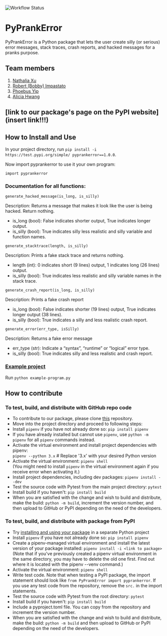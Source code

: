 ![Workflow Status](https://github.com/software-students-fall2023/3-python-package-exercise-plant-3-0/actions/workflows/build.yml/badge.svg)

# PyPrankError
PyPrankError is a Python package that lets the user create silly (or serious) error messages, stack traces, crash reports, and hacked messages for a pranks purpose.

## Team members
1. [Nathalia Xu](https://github.com/slurp-slurp)
2. [Robert (Bobby) Impastato](https://github.com/bobbyimpastato)
3. [Phoebus Yip](https://github.com/phoebusyip)
4. [Alicia Hwang](https://github.com/a-j-hwang)

## [link to our package's page on the PyPI website](insert link!!!)

## How to Install and Use
In your project directory, run `pip install -i https://test.pypi.org/simple/ pyprankerror==1.0.0`.

Now import pyprankerror to use it your own program:

`import pyprankerror`

### Documentation for all functions:  

`generate_hacked_message(is_long, is_silly)`

Description: Returns a message that makes it look like the user is being hacked. Return nothing.
* is_long (bool): False indicates shorter output, True indicates longer output.
* is_silly (bool): True indicates silly less realistic and silly variable and function names.


`generate_stacktrace(length, is_silly)`

Description: Prints a fake stack trace and returns nothing.
* length (int): 0 indicates short (9 lines) output, 1 indicates long (26 lines) output.
* is_silly (bool): True indicates less realistic and silly variable names in the stack trace.


`generate_crash_report(is_long, is_silly)`

Description: Prints a fake crash report
* is_long (bool): False indicates shorter (19 lines) output, True indicates longer output (38 lines).
* is_silly (bool): True indicates a silly and less realistic crash report.


`generate_error(err_type, isSilly)`

Description: Returns a fake error message

* err_type (str): Indicate a “syntax”, “runtime” or “logical” error type.
* is_silly (bool): True indicates silly and less realistic and crash report.

### [Example project](example-program.py)
Run `python example-program.py`

## How to contribute

### To test, build, and distribute with GitHub repo code
- To contribute to our package, please clone [this](https://github.com/software-students-fall2023/3-python-package-exercise-plant-3-0) repository.   
- Move into the project directory and proceed to following steps:  
- Install `pipenv` if you have not already done so: `pip install pipenv`   
- If you have already installed but cannot use `pipenv`, use `python -m pipenv` for all `pipenv` commands instead.  
- Activate the virtual environment and install project dependencies with pipenv:  
`pipenv --python 3.x` # Replace '3.x' with your desired Python version  
- Activate the virtual environment: `pipenv shell`  
(You might need to install `pipenv` in the virtual environment again if you receive error when activating it.)  
- Install project dependencies, including dev packages: `pipenv install --dev`
- Test the source code with Pytest from the main project directory: `pytest` 
- Install build if you haven't: `pip install build`  
- When you are satisfied with the change and wish to build and distribute, make the build: `python -m build`, increment the version number, and then upload to GitHub or PyPI depending on the need of the developers.

### To test, build, and distribute with package from PyPI
- Try [installing and using your package](https://packaging.python.org/en/latest/tutorials/packaging-projects/#installing-your-newly-uploaded-package) in a separate Python project
- Install `pipenv` if you have not already done so: `pip install pipenv`   
- Create a pipenv-managed virtual environment and install the latest version of your package installed:  `pipenv install -i <link to package>` (Note that if you've previously created a pipenv virtual environment in the same directory, you may have to delete the old one first. Find out where it is located with the pipenv --venv command.)  
- Activate the virtual environment: `pipenv shell` 
- Write test code. Note that when testing a PyPI package, the import statement should look like `from PyPrankError import pyprankerror`. If you use any test code from the repository, remove the `src.` in the import statements. 
- Test the source code with Pytest from the root directory: `pytest` 
- Install build if you haven't: `pip install build`  
- Include a pyproject.toml file. You can copy from the repository and increment the version number.
- When you are satisfied with the change and wish to build and distribute, make the build: `python -m build` and then upload to GitHub or PyPI depending on the need of the developers.





